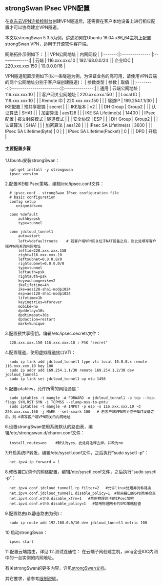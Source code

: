 ## strongSwan IPsec VPN配置
在[京东云VPN连接控制台](https://cns-console.jdcloud.com/host/vpnConnection/list)创建VPN隧道后，还需要在客户本地设备上进行相应配置才可以协商建立VPN隧道。

本文以strongSwan 5.3.5为例，讲述如何在Ubuntu 16.04 x86_64主机上配置strongSwan VPN，适用于开源软件客户端。

网络拓扑示例如下：
|         |   VPN公网地址   |    内网网段    |
|:-------:|:---------------:|:--------------:|
|  云端   | 116.xxx.xxx.10  | 192.168.0.0/24 |
| 企业IDC | 220.xxx.xxx.150 |  10.0.0.0/16   |

VPN隧道配置示例如下(以一条隧道为例，为保证业务的高可用，请使用VPN云端的两个公网地址分别于客户端创建隧道)：
| 参数类型  |           参数            |      取值       |
|:---------:|:-------------------------:|:---------------:|
|   通用    |       云端公网地址        | 116.xxx.xxx.10  |
|           |     客户网关公网地址      | 220.xxx.xxx.150 |
|           |         Local ID          | 116.xxx.xxx.10  |
|           |         Remote ID         | 220.xxx.xxx.150 |
|           |          隧道IP           | 169.254.1.1/30  |
|  IKE配置  |        预共享密钥         |     secret      |
|           |          IKE版本          |       v2        |
|           |         DH Group          |     Group2      |
|           |         认证算法          |      SHA1       |
|           |         加密算法          |     aes128      |
|           |    IKE SA Lifetime(s)     |      14400      |
| IPsec配置 |       报文封装模式        |    隧道模式     |
|           |         安全协议          |       ESP       |
|           |         DH Group          |     Group2      |
|           |         认证算法          |      SHA1       |
|           |         加密算法          |     aes128      |
|           |   IPsec SA Lifetime(s)    |      3600       |
|           |  IPsec SA Lifetime(Byte)  |        0        |
|           | IPsec SA Lifetime(Packet) |        0        |
|           |            DPD            |      开启       |

#### 主要配置步骤
1.Ubuntu安装strongSwan：
```
  apt-get install -y strongswan
  ipsec version
```
2.配置IKE和IPsec策略，编辑/etc/ipsec.conf文件：
```
  # ipsec.conf - strongSwan IPsec configuration file
  # basic configuration
  config setup
     uniqueids=no

  conn %default
      authby=psk
      type=tunnel

  conn jdcloud_tunnel1
      auto=start
      left=%defaultroute    # 若客户端VPN网关位于NAT设备之后，则此处填写客户端VPN网关的内网地址
      leftid=220.xxx.xxx.150
      right=116.xxx.xxx.10
      leftsubnet=0.0.0.0/0
      rightsubnet=0.0.0.0/0
      type=tunnel
      leftauth=psk
      rightauth=psk
      keyexchange=ikev2
      ikelifetime=4h
      ike=aes128-sha1-modp1024
      esp=aes128-sha1-modp1024
      lifetime=1h
      keyingtries=%forever
      mobike=no
      dpddelay=10s
      dpdtimeout=30s
      dpdaction=restart
      mark=%unique
```
3.配置预共享密钥，编辑/etc/ipsec.secrets文件：
```
  220.xxx.xxx.150 116.xxx.xxx.10 : PSK "secret"
```
4.配置隧道，使用虚拟隧道接口VTI：
```
  sudo ip link add jdcloud_tunnel1 type vti local 10.0.0.x remote 116.xxx.xxx.10 key 100
  sudo ip addr add 169.254.1.1/30 remote 169.254.1.2/30 dev jdcloud_tunnel1
  sudo ip link set jdcloud_tunnel1 up mtu 1450
```
5.配置iptables，允许所需的网段通信：
```
  sudo iptables -t mangle -A FORWARD -o jdcloud_tunnel1 -p tcp --tcp-flags SYN,RST SYN -j TCPMSS --clamp-mss-to-pmtu
  sudo iptables -t mangle -A INPUT -p esp -s 116.xxx.xxx.10 -d 220.xxx.xxx.150 -j MARK --set-xmark 100   # 若客户端VPN网关位于NAT设备之后，则-d填写客户端VPN网关的内网地址
```
6.设置strongSwan使用系统默认的路由表，编辑/etc/strongswan.d/charon.conf文件：
```
  install_routes=no    #默认为yes，此处将注释去掉，并改为no
```
7.开启系统IP转发，编辑/etc/sysctl.conf文件，之后执行“sudo sysctl -p”：
```
  net.ipv4.ip_forward = 1
```
8.修改接口/网卡的网络配置，编辑/etc/sysctl.conf文件，之后执行“sudo sysctl -p”：
```
  net.ipv4.conf.jdcloud_tunnel1.rp_filter=2   #允许linux处理非对称路由
  net.ipv4.conf.jdcloud_tunnel1.disable_policy=1  #禁用接口的SPD策略检查
  net.ipv4.conf.eth0.disable_xfrm=1   #禁用物理网卡的IPsec加密
  net.ipv4.conf.eth0.disable_policy=1   #禁用物理网卡的SPD策略检查
```
9.配置路由(以静态路由为例)：
```
  sudo ip route add 192.168.0.0/16 dev jdcloud_tunnel1 metric 100
```
10.启动strongSwan：
```
  ipsec start
```
11.配置云端路由，详见[]()
12.测试连通性：
在云端子网创建主机，ping企业IDC内网中的一台实例的内网地址。

有关strongSwan的更多内容，详见[strongSwan文档](https://strongswan.org/documentation.html?spm=a2c4g.11186623.2.13.2d4c346eTfyt9H)。

其它要求，请参考[限制说明](../../../Introduction/Restrictions)。
